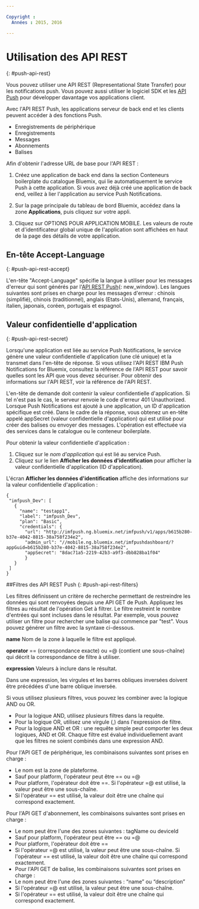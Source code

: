```yaml
---

Copyright :
  Années : 2015, 2016

---
```


# Utilisation des API REST
{: #push-api-rest}

Vous pouvez utiliser une API REST (Representational State Transfer) pour les notifications push. Vous pouvez aussi utiliser le logiciel SDK et les [API Push](https://mobile.{DomainName}/imfpushrestapidocs/) pour développer davantage vos applications client.


Avec l'API REST Push, les applications serveur de back end et les clients peuvent accéder à des fonctions Push.

- Enregistrements de périphérique
- Enregistrements
- Messages
- Abonnements
- Balises

Afin d'obtenir l'adresse URL de base pour l'API REST :

1. Créez une application de back end dans la section Conteneurs boilerplate du catalogue Bluemix, qui lie automatiquement le service Push à cette application. Si vous avez déjà créé une application de back end, veillez à lier l'application au service Push Notifications.

1. Sur la page principale du tableau de bord Bluemix, accédez dans la zone **Applications**, puis cliquez sur votre appli. 

3. Cliquez sur OPTIONS POUR APPLICATION MOBILE. Les valeurs de route et d'identificateur global unique de l'application sont affichées en haut de la page des détails de votre application.



## En-tête Accept-Language
{: #push-api-rest-accept}

L'en-tête "Accept-Language" spécifie la langue à utiliser pour les messages d'erreur qui sont générés par l'[API REST Push](https://mobile.{DomainName}/imfpushrestapidocs/){: new_window}. Les langues suivantes sont prises en charge pour les messages d'erreur : chinois (simplifié), chinois (traditionnel), anglais (Etats-Unis), allemand, français, italien, japonais, coréen, portugais et espagnol.

## Valeur confidentielle d'application
{: #push-api-rest-secret}

Lorsqu'une application est liée au service Push Notifications, le service génère une valeur confidentielle d'application (une clé unique) et la transmet dans l'en-tête de réponse. Si vous utilisez l'API REST IBM Push Notifications for Bluemix, consultez la référence de l'API REST pour savoir quelles sont les API que vous devez sécuriser. Pour obtenir des informations sur l'API REST, voir la référence de l'API REST.

L'en-tête de demande doit contenir la valeur confidentielle d'application. Si tel n'est pas le cas, le serveur renvoie le code d'erreur 401 Unauthorized. Lorsque Push Notifications est ajouté à une application, un ID d'application spécifique est créé. Dans le cadre de la réponse, vous obtenez un en-tête appelé appSecret (valeur confidentielle d'application) qui est utilisé pour créer des balises ou envoyer des messages. L'opération est effectuée via des services dans le catalogue ou le conteneur boilerplate.

Pour obtenir la valeur confidentielle d'application : 

1. Cliquez sur le *nom d'application* qui est lié au service Push.
2. Cliquez sur le lien **Afficher les données d'identification** pour afficher la valeur confidentielle d'application (ID d'application).

L'écran **Afficher les données d'identification** affiche des informations sur la valeur confidentielle d'application :

```
{
 "imfpush_Dev": [
   {
     "name": "testapp1",
     "label": "imfpush_Dev",
     "plan": "Basic",
     "credentials": {
       "url": "http://imfpush.ng.bluemix.net/imfpush/v1/apps/b615b280-b37e-4042-8815-38a758f234e2",
       "admin_url": "//mobile.ng.bluemix.net/imfpushdashboard/?appGuid=b615b280-b37e-4042-8815-38a758f234e2",
       "appSecret": "8dac71a5-2219-42b3-a9f3-dbb828ba1f04"  
       }
   }
 ]
}
```

##Filtres des API REST Push
{: #push-api-rest-filters}

Les filtres définissent un critère de recherche permettant de restreindre les données qui sont renvoyées depuis une API GET de Push. Appliquez les filtres au résultat de l'opération Get à filtrer. Le filtre restreint le nombre d'entrées qui sont incluses dans le résultat. Par exemple, vous pouvez utiliser un filtre pour rechercher une balise qui commence par "test". Vous pouvez générer un filtre avec la syntaxe ci-dessous.

**name**
Nom de la zone à laquelle le filtre est appliqué. 

**operator**
== (correspondance exacte) ou =@ (contient une sous-chaîne) qui décrit la correspondance de filtre à utiliser. 

**expression**
Valeurs à inclure dans le résultat.

Dans une expression, les virgules et les barres obliques inversées doivent être précédées d'une barre oblique inversée.

Si vous utilisez plusieurs filtres, vous pouvez les combiner avec la logique AND ou OR. 

- Pour la logique AND, utilisez plusieurs filtres dans la requête.
- Pour la logique OR, utilisez une virgule (,) dans l'expression de filtre.
- Pour la logique AND et OR : une requête simple peut comporter les deux logiques, AND et OR. Chaque filtre est évalué individuellement avant que les filtres ne soient combinés dans une expression AND.

Pour l'API GET de périphérique, les combinaisons suivantes sont prises en charge :
- Le nom est la zone de plateforme. 
- Sauf pour platform, l'opérateur peut être  == ou =@
- Pour platform, l'opérateur doit être ==. Si l'opérateur =@ est utilisé, la valeur peut être une sous-chaîne.
- Si l'opérateur == est utilisé, la valeur doit être une chaîne qui correspond exactement.

Pour l'API GET d'abonnement, les combinaisons suivantes sont prises en charge :

- Le nom peut être l'une des zones suivantes : tagName ou deviceId
- Sauf pour platform, l'opérateur peut être  == ou =@
- Pour platform, l'opérateur doit être == 
- Si l'opérateur =@ est utilisé, la valeur peut être une sous-chaîne. Si l'opérateur == est utilisé, la valeur doit être une chaîne qui correspond exactement. 
- Pour l'API GET de balise, les combinaisons suivantes sont prises en charge :
- Le nom peut être l'une des zones suivantes : “name” ou “description”
- Si l'opérateur =@ est utilisé, la valeur peut être une sous-chaîne.
- Si l'opérateur == est utilisé, la valeur doit être une chaîne qui correspond exactement.
